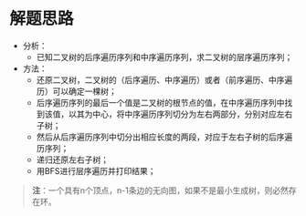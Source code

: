 # 解题思路
- 分析：
	- 已知二叉树的后序遍历序列和中序遍历序列，求二叉树的层序遍历序列；
- 方法：
	- 还原二叉树，二叉树的（后序遍历、中序遍历）或者（前序遍历、中序遍历）可以确定一棵树；
	- 后序遍历序列的最后一个值是二叉树的根节点的值，在中序遍历序列中找到该值，以其为中心，将中序遍历序列切分为左右两部分，分别对应左右子树；
	- 然后从后序遍历序列中切分出相应长度的两段，对应于左右子树的后序遍历序列；
	- 递归还原左右子树；
	- 用BFS进行层序遍历并打印结果；
> **注**：一个具有n个顶点，n-1条边的无向图，如果不是最小生成树，则必然存在环。
